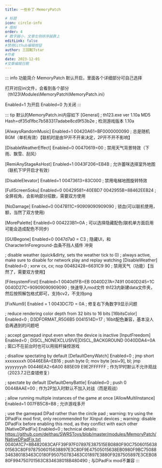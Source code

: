```yaml
---
title: 一些补丁-MemoryPatch

# 标题
icon: circle-info
# 图标
order: 4
# 数字越小，文章左侧排序越靠上
editLink: false
#禁用Github编辑按钮
author: 三回転Tstar
#作者
date: 2023-12-01
#文章编辑日期
---
```



::: info 功能简介
MemoryPatch 默认开启，里面各个详细部分可自己选择

打开对应ini文件，会看到各个部分 （th123\Modules\MemoryPatch\MemoryPatch.ini）

Enabled=1 为开启
Enabled=0 为关闭
:::

::: tip 默认的MemoryPatch.ini内容如下
[General]
; th123.exe ver 1.10a MD5
Hash=df35d1fbc7b583317adabe8cd9f53b2e
; 检测游戏版本 1.10a

[AlwaysRandomMusic]
Enabled=1
00420A61=BF0000000090
; 总是随机BGM（单机有效）【联机时是由1P开不开来决定，2P开不开不影响】

[DisableWeatherEffect]
Enabled=0
00470619=00
; 禁用天气背景特效（下雨、飘雪、刮风）

[RemiAnyStageAsHost]
Enabled=1
0043F206=EB4B
; 允许蕾咪选择室外地图（联机下1P开启才有效）

[DisableElevator]
Enabled=1
00473613=83C000
; 禁用电梯地图旋转特效

[FullScreenSoku]
Enabled=0
00429581=40EBD7
0042955B=88462EEB24
; 全屏视角，会影响部分招数，需要双方使用

[NoDamage]
Enabled=0
0047B11C=90909090909090
; 锁血(可以联机使用，额，当然了双方使用)


[MorePalette]
Enabled=0
004223B1=0A
; 可以选择隐藏配色(联机单方面启用可能会造成配色不同步)


[GUIBegone]
Enabled=0
0047d7a0 = C3
; 隐藏UI，和CharacterInForeground-血条不挡人插件 冲突


; disable weather (quick&dirty, sets the weather tick to 0)
; always active, make sure to disable for network play and replay watching
[DisableWeather]
Enabled=0
; xorw cx, cx; nop
00482428=6631C9 90
; 禁用天气（功能）【当然了，需要双方使用】


[FilesystemFirst]
Enabled=1
0040d1FB=EB
0040D27A=7491
0040D245=1C
0040D27C=90909090909090
; 快速导入mod文件 th123内新建data文件夹，然后按照解包格式即可，支持cv2，不支持png


[FixNum9]
Enabled = 1
0043DC7D = 0A
; 修复右下角数字9显示问题


; reduce rendering color depth from 32 bits to 16 bits
[16bitsColor]
Enabled=0
; D3DFORMAT_R5G6B5
0041514D=17
; 16bit配色兼容，基本没人会再遇到的问题吧


; accept gamepad input even when the device is inactive
[InputFreedom]
Enabled=0
; DISCL_NONEXCLUSIVE|DISCL_BACKGROUND
0040DDA4=0A
; 窗口不在前台时也可以用摇杆操控游戏


; disallow spectating by default
[DefaultDenyWatch]
Enabled=0
; jmp short xxxxxxxxh
 00446E8A=EB16
; push byte 0; mov byte [esi+9], bl; jmp yyyyyyyyh
 00446EA2=6A00 885E09 E9E2FFFFFF
; 作为1P时默认不允许观战（2023.7.2已查错修复）


; spectate by default
[DefaultDenyBattle]
Enabled=0
; push 0
00448AAE=00
; 作为2P加入时默认不加入对战（而是观战）


; allow running multiple instances of the game at once
[AllowMultiInstance]
Enabled=1
007FB5C8=B8
; 允许游戏多开


; use the gamepad DPad rather than the circle pad
; warning: try using the DPadFix mod first, only recommended for XInput devices
; warning: disable DPadFix before enabling this mod, as they conflict with each other
[NativeDPadFix]
Enabled=0
; technical details: https://github.com/delthas/SWRSToys/blob/master/modules/MemoryPatch/NativeDPadFix.txt
0040A1C7=8B482083CAFF39F97F07897E387515EB0880F90C750601563801563C80F9787506015638897E3C80F9E47505015638EB0980F9BC75088346380183463C0180F950750783463C01897E3880F9287505897E3CEB0880F994750701563C834638018B480490
; 与DPadFix mod不兼容
:::






